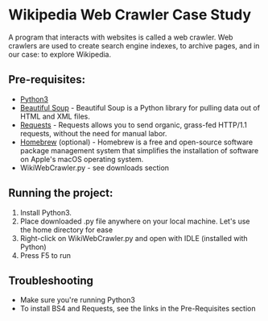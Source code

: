 # Wikipedia Web Crawler Case Study
A program that interacts with websites is called a web crawler. Web crawlers are used to create search engine indexes, to archive pages, and in our case: to explore Wikipedia. 

## Pre-requisites:
  * [Python3](https://www.python.org/)
  * [Beautiful Soup](https://www.crummy.com/software/BeautifulSoup/bs4/doc/) - Beautiful Soup is a Python library for pulling data out of HTML and XML files.
  * [Requests](http://docs.python-requests.org/en/master/user/install/) - Requests allows you to send organic, grass-fed HTTP/1.1 requests, without the need for manual labor.
  * [Homebrew](https://docs.brew.sh/Homebrew-and-Python.html) (optional) - Homebrew is a free and open-source software package management system that simplifies the installation of software on Apple's macOS operating system.
  * WikiWebCrawler.py - see downloads section

## Running the project:
  1. Install Python3.
  2. Place downloaded .py file anywhere on your local machine. Let's use the home directory for ease
  3. Right-click on WikiWebCrawler.py and open with IDLE (installed with Python)
  4. Press F5 to run
  
## Troubleshooting
  * Make sure you're running Python3
  * To install BS4 and Requests, see the links in the Pre-Requisites section
